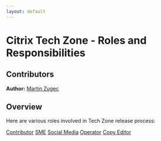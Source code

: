 ```yaml
---
layout: default
---
```

# Citrix Tech Zone - Roles and Responsibilities

## Contributors

**Author:** [Martin Zugec](https://twitter.com/martinzugec)

## Overview

Here are various roles involved in Tech Zone release process:

[Contributor](https://citrix.github.io/tech-marketing/projects/tech-zone/role-contributor.html)
[SME](https://citrix.github.io/tech-marketing/projects/tech-zone/role-sme.html)
[Social Media](https://citrix.github.io/tech-marketing/projects/tech-zone/role-social-media.html)
[Operator](https://citrix.github.io/tech-marketing/projects/tech-zone/role-operator.html)
[Copy Editor](https://citrix.github.io/tech-marketing/projects/tech-zone/role-copy-editor.html)
